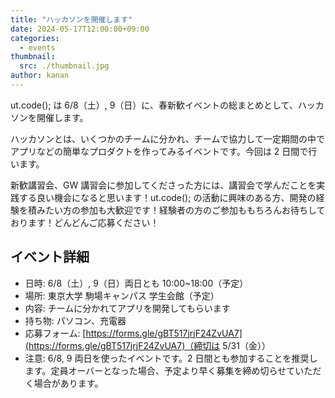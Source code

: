 ```yaml
---
title: "ハッカソンを開催します"
date: 2024-05-17T12:00:00+09:00
categories:
  - events
thumbnail:
  src: ./thumbnail.jpg
author: kanan
---
```


ut.code(); は 6/8（土）, 9（日）に、春新歓イベントの総まとめとして、ハッカソンを開催します。

ハッカソンとは、いくつかのチームに分かれ、チームで協力して一定期間の中でアプリなどの簡単なプロダクトを作ってみるイベントです。今回は 2 日間で行います。

新歓講習会、GW 講習会に参加してくださった方には、講習会で学んだことを実践する良い機会になると思います！ut.code(); の活動に興味のある方、開発の経験を積みたい方の参加も大歓迎です！経験者の方のご参加ももちろんお待ちしております！どんどんご応募ください！

## イベント詳細

- 日時: 6/8（土）, 9（日）両日とも 10:00~18:00（予定）
- 場所: 東京大学 駒場キャンパス 学生会館（予定）
- 内容: チームに分かれてアプリを開発してもらいます
- 持ち物: パソコン、充電器
- 応募フォーム: [https://forms.gle/gBT517jrjF24ZvUA7](https://forms.gle/gBT517jrjF24ZvUA7)（締切は 5/31（金））
- 注意: 6/8, 9 両日を使ったイベントです。2 日間とも参加することを推奨します。定員オーバーとなった場合、予定より早く募集を締め切らせていただく場合があります。
